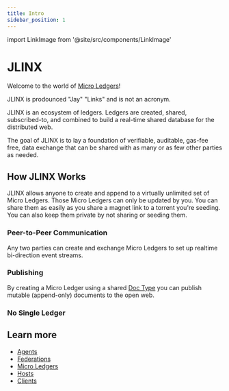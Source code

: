 ```yaml
---
title: Intro
sidebar_position: 1
---
```


import LinkImage from '@site/src/components/LinkImage'

# JLINX

Welcome to the world of [Micro Ledgers](/)!

JLINX is prodounced "Jay" "Links" and is not an acronym. 

JLINX is an ecosystem of ledgers. Ledgers are created, shared, subscribed-to, and combined to build a real-time shared database for the distributed web.

The goal of JLINX is to lay a foundation of verifiable, auditable, gas-fee free, data exchange that can be shared with as many or as few other parties as needed.


## How JLINX Works

JLINX allows anyone to create and append to a virtually unlimited set of Micro Ledgers. Those Micro Ledgers can only be updated by you. You can share them as easily as you share a magnet link to a torrent you're seeding. You can also keep them private by not sharing or seeding them.

### Peer-to-Peer Communication

Any two parties can create and exchange Micro Ledgers to set up realtime bi-direction event streams.

<LinkImage src="/img/alice-and-bob-solo.svg"/>

### Publishing

By creating a Micro Ledger using a shared [Doc Type](/docs/doc-types) you can publish mutable (append-only) documents to the open web.


<LinkImage src="/img/alice-and-bob-blogging.svg"/>


### No Single Ledger

<LinkImage src="/img/alice-and-bob-blogging-in-parallel.svg"/>



<!-- ### Sharing Contacts -->



## Learn more

- [Agents](/docs/agents)
- [Federations](/docs/federations)
- [Micro Ledgers](/docs/micro-ledgers)
- [Hosts](/docs/hosts)
- [Clients](/docs/clients)

